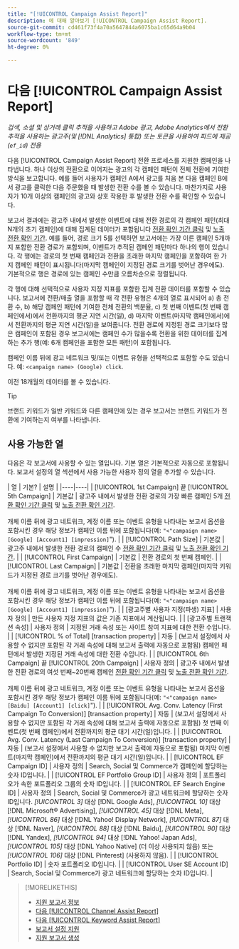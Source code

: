 ```yaml
---
title: "[!UICONTROL Campaign Assist Report]"
description: 에 대해 알아보기 [!UICONTROL Campaign Assist Report].
source-git-commit: cd461f73f4a70a5647844a6075ba1c65d64a9b04
workflow-type: tm+mt
source-wordcount: '849'
ht-degree: 0%

---
```


# 다음 [!UICONTROL Campaign Assist Report]

*검색, 소셜 및 상거래 클릭 추적을 사용하고 Adobe 광고, Adobe Analytics에서 전환 추적을 사용하는 광고주(및 [!DNL Analytics] 통합) 또는 토큰을 사용하여 피드에 제공(`ef_id`) 전용*

다음 [!UICONTROL Campaign Assist Report] 전환 프로세스를 지원한 캠페인을 나타냅니다. 하나 이상의 전환으로 이어지는 광고의 각 캠페인 패턴이 전체 전환에 기여한 방식을 보고합니다. 예를 들어 사용자가 캠페인 A에서 광고를 처음 본 다음 캠페인 B에서 광고를 클릭한 다음 주문했을 때 발생한 전환 수를 볼 수 있습니다. 마찬가지로 사용자가 10개 이상의 캠페인의 광고와 상호 작용한 후 발생한 전환 수를 확인할 수 있습니다.

보고서 결과에는 광고주 내에서 발생한 이벤트에 대해 전환 경로의 각 캠페인 패턴(최대 N개의 초기 캠페인)에 대해 집계된 데이터가 포함됩니다 [전환 확인 기간 클릭](/help/search-social-commerce/glossary.md#c-d) 및 [노출 전환 확인 기간](/help/search-social-commerce/glossary.md#i-j). 예를 들어, 경로 크기 5를 선택하면 보고서에는 가장 이른 캠페인 5개까지 포함한 전환 경로가 포함되며, 이벤트가 추적된 캠페인 패턴마다 하나의 행이 있습니다. 각 행에는 경로의 첫 번째 캠페인과 전환을 초래한 마지막 캠페인을 포함하여 한 가지 캠페인 패턴이 표시됩니다(마지막 캠페인이 지정된 경로 크기를 벗어난 경우에도). 기본적으로 행은 경로에 있는 캠페인 수만큼 오름차순으로 정렬됩니다.

각 행에 대해 선택적으로 사용자 지정 지표를 포함한 집계 전환 데이터를 포함할 수 있습니다. 보고서에 전환/매출 열을 포함할 때 각 전환 유형은 4개의 열로 표시되어 a) 총 전환 수, b) 해당 캠페인 패턴에 기여한 전체 전환의 백분율, c) 첫 번째 이벤트(첫 번째 캠페인에서)에서 전환까지의 평균 지연 시간(일), d) 마지막 이벤트(마지막 캠페인에서)에서 전환까지의 평균 지연 시간(일)을 보여줍니다. 전환 경로에 지정된 경로 크기보다 많은 캠페인이 포함된 경우 보고서에는 캠페인 수가 많을수록 전환을 위한 데이터를 집계하는 추가 행(예: 6개 캠페인을 포함한 모든 패턴)이 포함됩니다.

캠페인 이름 뒤에 광고 네트워크 및/또는 이벤트 유형을 선택적으로 포함할 수도 있습니다. 예: `<campaign name> (Google) click`.

이전 18개월의 데이터를 볼 수 있습니다.

>[!TIP]
>
>브랜드 키워드가 일반 키워드와 다른 캠페인에 있는 경우 보고서는 브랜드 키워드가 전환에 기여하는지 여부를 나타냅니다.

## 사용 가능한 열

다음은 각 보고서에 사용할 수 있는 열입니다. 기본 열은 기본적으로 자동으로 포함됩니다. 보고서 설정의 열 섹션에서 사용 가능한 사용자 정의 열을 추가할 수 있습니다.

| 열 | 기본? | 설명 |
|----|----|
| [!UICONTROL 1st Campaign] 끝 [!UICONTROL 5th Campaign] | 기본값 | 광고주 내에서 발생한 전환 경로의 가장 빠른 캠페인 5개 [전환 확인 기간 클릭](/help/search-social-commerce/glossary.md#c-d) 및 [노출 전환 확인 기간](/help/search-social-commerce/glossary.md#i-j).<br><br>개체 이름 뒤에 광고 네트워크, 계정 이름 또는 이벤트 유형을 나타내는 보고서 옵션을 포함시킨 경우 해당 정보가 캠페인 이름 뒤에 포함됩니다(예: `"<"campaign name> [Google] [Account1] [impression]`&quot;). |
| [!UICONTROL Path Size] | 기본값 | 광고주 내에서 발생한 전환 경로의 캠페인 수 [전환 확인 기간 클릭](/help/search-social-commerce/glossary.md#c-d) 및 [노출 전환 확인 기간](/help/search-social-commerce/glossary.md#i-j). |
| [!UICONTROL First Campaign] | 기본값 | 전환 경로의 첫 번째 캠페인. |
| [!UICONTROL Last Campaign] | 기본값 | 전환을 초래한 마지막 캠페인(마지막 키워드가 지정된 경로 크기를 벗어난 경우에도).<br><br>개체 이름 뒤에 광고 네트워크, 계정 이름 또는 이벤트 유형을 나타내는 보고서 옵션을 포함시킨 경우 해당 정보가 캠페인 이름 뒤에 포함됩니다(예: `"<"campaign name> [Google] [Account1] [impression]`&quot;). |
| \[광고주별 사용자 지정(파생) 지표\] | 사용자 정의 | 만든 사용자 지정 지표의 값은 기존 지표에서 계산됩니다. |
| \[광고주별 트랜잭션 속성\] | 사용자 정의 | 지정된 거래 속성 또는 사이트 참여 지표에 대한 전환 수입니다. |
| [!UICONTROL % of Total] \[transaction property\] | 자동 | (보고서 설정에서 사용할 수 없지만 포함된 각 거래 속성에 대해 보고서 출력에 자동으로 포함됨) 캠페인 패턴에서 발생한 지정된 거래 속성에 대한 전환 수입니다. |
| [!UICONTROL 6th Campaign] 끝 [!UICONTROL 20th Campaign] | 사용자 정의 | 광고주 내에서 발생한 전환 경로의 여섯 번째~20번째 캠페인 [전환 확인 기간 클릭](/help/search-social-commerce/glossary.md#c-d) 및 [노출 전환 확인 기간](/help/search-social-commerce/glossary.md#i-j).<br><br>개체 이름 뒤에 광고 네트워크, 계정 이름 또는 이벤트 유형을 나타내는 보고서 옵션을 포함시킨 경우 해당 정보가 캠페인 이름 뒤에 포함됩니다(예: `"<"campaign name> [Baidu] [Account1] [click]`&quot;). |
| [!UICONTROL Avg. Conv. Latency (First Campaign To Conversion)] \[transaction property\] | 자동 | (보고서 설정에서 사용할 수 없지만 포함된 각 거래 속성에 대해 보고서 출력에 자동으로 포함됨) 첫 번째 이벤트(첫 번째 캠페인)에서 전환까지의 평균 대기 시간(일)입니다. |
| [!UICONTROL Avg. Conv. Latency (Last Campaign To Conversion)] \[transaction property\] | 자동 | (보고서 설정에서 사용할 수 없지만 보고서 출력에 자동으로 포함됨) 마지막 이벤트(마지막 캠페인)에서 전환까지의 평균 대기 시간(일)입니다. |
| [!UICONTROL EF Campaign ID] | 사용자 정의 | Search, Social 및 Commerce가 캠페인에 할당하는 숫자 ID입니다. |
| [!UICONTROL EF Portfolio Group ID] | 사용자 정의 | 포트폴리오가 속한 포트폴리오 그룹의 숫자 ID입니다. |
| [!UICONTROL EF Search Engine ID] | 사용자 정의 | Search, Social 및 Commerce가 광고 네트워크에 할당하는 숫자 ID입니다. <i>[!UICONTROL 3]</i> 대상 [!DNL Google Ads], <i>[!UICONTROL 10]</i> 대상 [!DNL Microsoft® Advertising], <i>[!UICONTROL 45]</i> 대상 [!DNL Meta], <i>[!UICONTROL 86]</i> 대상 [!DNL Yahoo! Display Network], <i>[!UICONTROL 87]</i> 대상 [!DNL Naver], <i>[!UICONTROL 88]</i> 대상 [!DNL Baidu], <i>[!UICONTROL 90]</i> 대상 [!DNL Yandex], <i>[!UICONTROL 94]</i> 대상 [!DNL Yahoo! Japan Ads], <i>[!UICONTROL 105]</i> 대상 [!DNL Yahoo Native] (더 이상 사용되지 않음) 또는 <i>[!UICONTROL 106]</i> 대상 [!DNL Pinterest] (사용하지 않음). |
| [!UICONTROL Portfolio ID] | 숫자 포트폴리오 ID입니다. |
| [!UICONTROL User SE Account ID] | Search, Social 및 Commerce가 광고 네트워크에 할당하는 숫자 ID입니다. |

<table style="table-layout:auto">

>[!MORELIKETHIS]
>
>* [지원 보고서 정보](assist-report-about.md)
>* [다음 [!UICONTROL Channel Assist Report]](channel-assist-report.md)
>* [다음 [!UICONTROL Keyword Assist Report]](keyword-assist-report.md)
>* [보고서 설정 지원](assist-report-settings.md)
>* [지원 보고서 생성](assist-report-generate.md)

